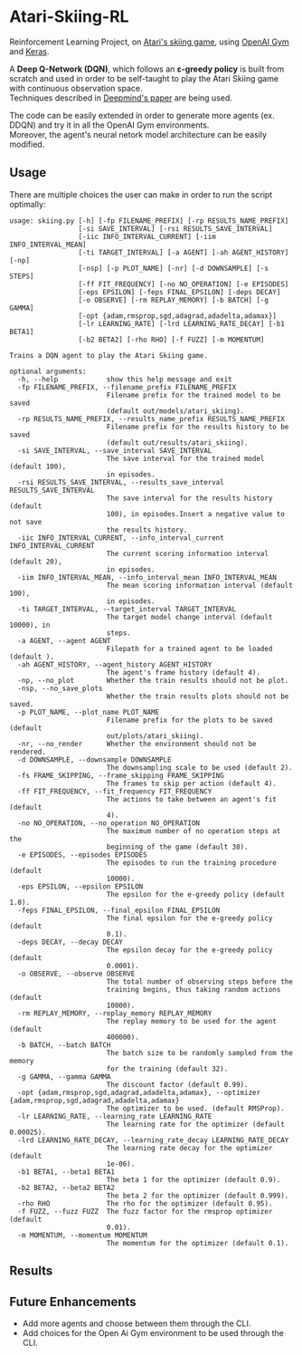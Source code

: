 # Atari-Skiing-RL
Reinforcement Learning Project, on [Atari's skiing game](https://en.wikipedia.org/wiki/Skiing_(Atari_2600)), 
using [OpenAI Gym](https://gym.openai.com/) and [Keras](https://keras.io/).  

A **Deep Q-Network (DQN)**, which follows an **ε-greedy policy** is built from scratch and used 
in order to be self-taught to play the Atari Skiing game with continuous observation space.  
Techniques described in [Deepmind's paper](https://storage.googleapis.com/deepmind-media/dqn/DQNNaturePaper.pdf) are being used.  

The code can be easily extended in order to generate more agents (ex. DDQN) 
and try it in all the OpenAI Gym environments.  
Moreover, the agent's neural netork model architecture can be easily modified.

## Usage
There are multiple choices the user can make in order to run the script optimally:

```
usage: skiing.py [-h] [-fp FILENAME_PREFIX] [-rp RESULTS_NAME_PREFIX]
                 [-si SAVE_INTERVAL] [-rsi RESULTS_SAVE_INTERVAL]
                 [-iic INFO_INTERVAL_CURRENT] [-iim INFO_INTERVAL_MEAN]
                 [-ti TARGET_INTERVAL] [-a AGENT] [-ah AGENT_HISTORY] [-np]
                 [-nsp] [-p PLOT_NAME] [-nr] [-d DOWNSAMPLE] [-s STEPS]
                 [-ff FIT_FREQUENCY] [-no NO_OPERATION] [-e EPISODES]
                 [-eps EPSILON] [-feps FINAL_EPSILON] [-deps DECAY]
                 [-o OBSERVE] [-rm REPLAY_MEMORY] [-b BATCH] [-g GAMMA]
                 [-opt {adam,rmsprop,sgd,adagrad,adadelta,adamax}]
                 [-lr LEARNING_RATE] [-lrd LEARNING_RATE_DECAY] [-b1 BETA1]
                 [-b2 BETA2] [-rho RHO] [-f FUZZ] [-m MOMENTUM]

Trains a DQN agent to play the Atari Skiing game.

optional arguments:
  -h, --help            show this help message and exit
  -fp FILENAME_PREFIX, --filename_prefix FILENAME_PREFIX
                        Filename prefix for the trained model to be saved
                        (default out/models/atari_skiing).
  -rp RESULTS_NAME_PREFIX, --results_name_prefix RESULTS_NAME_PREFIX
                        Filename prefix for the results history to be saved
                        (default out/results/atari_skiing).
  -si SAVE_INTERVAL, --save_interval SAVE_INTERVAL
                        The save interval for the trained model (default 100),
                        in episodes.
  -rsi RESULTS_SAVE_INTERVAL, --results_save_interval RESULTS_SAVE_INTERVAL
                        The save interval for the results history (default
                        100), in episodes.Insert a negative value to not save
                        the results history.
  -iic INFO_INTERVAL_CURRENT, --info_interval_current INFO_INTERVAL_CURRENT
                        The current scoring information interval (default 20),
                        in episodes.
  -iim INFO_INTERVAL_MEAN, --info_interval_mean INFO_INTERVAL_MEAN
                        The mean scoring information interval (default 100),
                        in episodes.
  -ti TARGET_INTERVAL, --target_interval TARGET_INTERVAL
                        The target model change interval (default 10000), in
                        steps.
  -a AGENT, --agent AGENT
                        Filepath for a trained agent to be loaded (default ).
  -ah AGENT_HISTORY, --agent_history AGENT_HISTORY
                        The agent's frame history (default 4).
  -np, --no_plot        Whether the train results should not be plot.
  -nsp, --no_save_plots
                        Whether the train results plots should not be saved.
  -p PLOT_NAME, --plot_name PLOT_NAME
                        Filename prefix for the plots to be saved (default
                        out/plots/atari_skiing).
  -nr, --no_render      Whether the environment should not be rendered.
  -d DOWNSAMPLE, --downsample DOWNSAMPLE
                        The downsampling scale to be used (default 2).
  -fs FRAME_SKIPPING, --frame_skipping FRAME_SKIPPING
                        The frames to skip per action (default 4).
  -ff FIT_FREQUENCY, --fit_frequency FIT_FREQUENCY
                        The actions to take between an agent's fit (default
                        4).
  -no NO_OPERATION, --no_operation NO_OPERATION
                        The maximum number of no operation steps at the
                        beginning of the game (default 30).
  -e EPISODES, --episodes EPISODES
                        The episodes to run the training procedure (default
                        10000).
  -eps EPSILON, --epsilon EPSILON
                        The epsilon for the e-greedy policy (default 1.0).
  -feps FINAL_EPSILON, --final_epsilon FINAL_EPSILON
                        The final epsilon for the e-greedy policy (default
                        0.1).
  -deps DECAY, --decay DECAY
                        The epsilon decay for the e-greedy policy (default
                        0.0001).
  -o OBSERVE, --observe OBSERVE
                        The total number of observing steps before the
                        training begins, thus taking random actions (default
                        10000).
  -rm REPLAY_MEMORY, --replay_memory REPLAY_MEMORY
                        The replay memory to be used for the agent (default
                        400000).
  -b BATCH, --batch BATCH
                        The batch size to be randomly sampled from the memory
                        for the training (default 32).
  -g GAMMA, --gamma GAMMA
                        The discount factor (default 0.99).
  -opt {adam,rmsprop,sgd,adagrad,adadelta,adamax}, --optimizer {adam,rmsprop,sgd,adagrad,adadelta,adamax}
                        The optimizer to be used. (default RMSProp).
  -lr LEARNING_RATE, --learning_rate LEARNING_RATE
                        The learning rate for the optimizer (default 0.00025).
  -lrd LEARNING_RATE_DECAY, --learning_rate_decay LEARNING_RATE_DECAY
                        The learning rate decay for the optimizer (default
                        1e-06).
  -b1 BETA1, --beta1 BETA1
                        The beta 1 for the optimizer (default 0.9).
  -b2 BETA2, --beta2 BETA2
                        The beta 2 for the optimizer (default 0.999).
  -rho RHO              The rho for the optimizer (default 0.95).
  -f FUZZ, --fuzz FUZZ  The fuzz factor for the rmsprop optimizer (default
                        0.01).
  -m MOMENTUM, --momentum MOMENTUM
                        The momentum for the optimizer (default 0.1).
```

## Results


## Future Enhancements
- Add more agents and choose between them through the CLI.
- Add choices for the Open Ai Gym environment to be used through the CLI.
